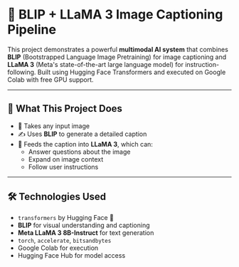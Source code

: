 # 🧠 BLIP + LLaMA 3 Image Captioning Pipeline

This project demonstrates a powerful **multimodal AI system** that combines **BLIP** (Bootstrapped Language Image Pretraining) for image captioning and **LLaMA 3** (Meta's state-of-the-art large language model) for instruction-following. Built using Hugging Face Transformers and executed on Google Colab with free GPU support.

---

## 📌 What This Project Does

- 📸 Takes any input image  
- ✍️ Uses **BLIP** to generate a detailed caption  
- 💬 Feeds the caption into **LLaMA 3**, which can:  
  - Answer questions about the image  
  - Expand on image context  
  - Follow user instructions  

---

## 🛠️ Technologies Used

- `transformers` by Hugging Face 🤗  
- **BLIP** for visual understanding and captioning  
- **Meta LLaMA 3 8B-Instruct** for text generation  
- `torch`, `accelerate`, `bitsandbytes`  
- Google Colab for execution  
- Hugging Face Hub for model access



